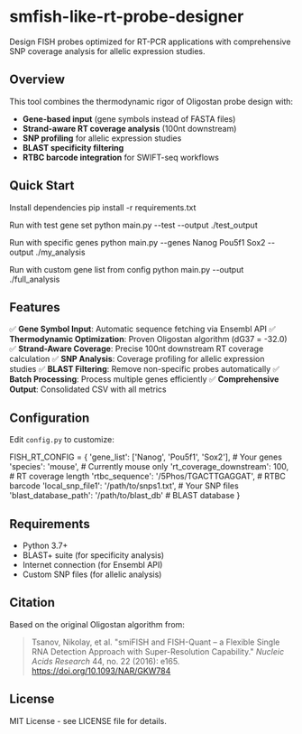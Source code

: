 # smfish-like-rt-probe-designer

Design FISH probes optimized for RT-PCR applications with comprehensive SNP coverage analysis for allelic expression studies.

## Overview

This tool combines the thermodynamic rigor of Oligostan probe design with:
- **Gene-based input** (gene symbols instead of FASTA files)
- **Strand-aware RT coverage analysis** (100nt downstream)
- **SNP profiling** for allelic expression studies
- **BLAST specificity filtering**
- **RTBC barcode integration** for SWIFT-seq workflows

## Quick Start

Install dependencies
pip install -r requirements.txt

Run with test gene set
python main.py --test --output ./test_output

Run with specific genes
python main.py --genes Nanog Pou5f1 Sox2 --output ./my_analysis

Run with custom gene list from config
python main.py --output ./full_analysis


## Features

✅ **Gene Symbol Input**: Automatic sequence fetching via Ensembl API
✅ **Thermodynamic Optimization**: Proven Oligostan algorithm (dG37 = -32.0)
✅ **Strand-Aware Coverage**: Precise 100nt downstream RT coverage calculation
✅ **SNP Analysis**: Coverage profiling for allelic expression studies
✅ **BLAST Filtering**: Remove non-specific probes automatically
✅ **Batch Processing**: Process multiple genes efficiently
✅ **Comprehensive Output**: Consolidated CSV with all metrics

## Configuration

Edit `config.py` to customize:

FISH_RT_CONFIG = {
'gene_list': ['Nanog', 'Pou5f1', 'Sox2'], # Your genes
'species': 'mouse', # Currently mouse only
'rt_coverage_downstream': 100, # RT coverage length
'rtbc_sequence': '/5Phos/TGACTTGAGGAT', # RTBC barcode
'local_snp_file1': '/path/to/snps1.txt', # Your SNP files
'blast_database_path': '/path/to/blast_db' # BLAST database
}

## Requirements

- Python 3.7+
- BLAST+ suite (for specificity analysis)
- Internet connection (for Ensembl API)
- Custom SNP files (for allelic analysis)

## Citation

Based on the original Oligostan algorithm from:
> Tsanov, Nikolay, et al. "smiFISH and FISH-Quant – a Flexible Single RNA Detection Approach with Super-Resolution Capability." *Nucleic Acids Research* 44, no. 22 (2016): e165. https://doi.org/10.1093/NAR/GKW784

## License

MIT License - see LICENSE file for details.